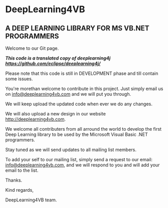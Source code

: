 # DeepLearning4VB
A DEEP LEARNING LIBRARY FOR  MS VB.NET PROGRAMMERS
--------------------------------------------------------

Welcome to our Git page.

***This code is a translated copy of deeplearning4j https://github.com/eclipse/deeplearning4j/***

Please note that this code is still in DEVELOPMENT phase and till contain some issues.

You're morethan welcome to contribute in this project. Just simply email us on info@deeplearning4vb.com and we will put you through.

We will keep upload the updated code when ever we do any changes.

We will also upload a new design in our website http://deeplearning4vb.com.

We welcome all contributers from all arround the world to develop the first Deep Learning library to be used by the Microsoft Visual Basic .NET programmers.

Stay tuned as we will send updates to all mailing list members.

To add your self to our mailing list, simply send a request to our email: info@deeplearning4vb.com, and we will respond to you and will add your email to the list.

Thanks.

Kind regards,

DeepLearning4VB team.
